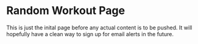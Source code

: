 Random Workout Page
===================

This is just the inital page before any actual content is to be pushed. It will hopefully have a clean way to sign up for email alerts in the future.
